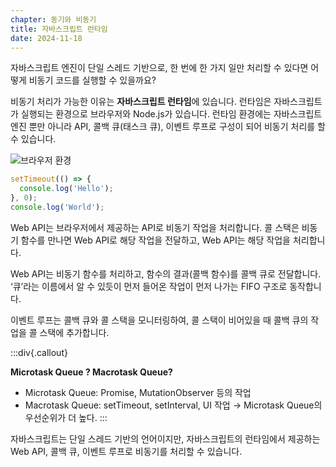 ```yaml
---
chapter: 동기와 비동기
title: 자바스크립트 런타임
date: 2024-11-18
---
```


자바스크립트 엔진이 단일 스레드 기반으로, 한 번에 한 가지 일만 처리할 수 있다면 어떻게 비동기 코드를 실행할 수 있을까요?

비동기 처리가 가능한 이유는 **자바스크립트 런타임**에 있습니다. 런타임은 자바스크립트가 실행되는 환경으로 브라우저와 Node.js가 있습니다. 런타임 환경에는 자바스크립트 엔진 뿐만 아니라 API, 콜백 큐(태스크 큐), 이벤트 루프로 구성이 되어 비동기 처리를 할 수 있습니다.

![브라우저 환경](/images/async-javascript/chapter01/Frame_92.png)

```jsx
setTimeout(() => {
  console.log('Hello');
}, 0);
console.log('World');
```

Web API는 브라우저에서 제공하는 API로 비동기 작업을 처리합니다. 콜 스택은 비동기 함수를 만나면 Web API로 해당 작업을 전달하고, Web API는 해당 작업을 처리합니다.

Web API는 비동기 함수를 처리하고, 함수의 결과(콜백 함수)를 콜백 큐로 전달합니다. ‘큐’라는 이름에서 알 수 있듯이 먼저 들어온 작업이 먼저 나가는 FIFO 구조로 동작합니다.

이벤트 루프는 콜백 큐와 콜 스택을 모니터링하여, 콜 스택이 비어있을 때 콜백 큐의 작업을 콜 스택에 추가합니다.

:::div{.callout}

**Microtask Queue ? Macrotask Queue?**

- Microtask Queue: Promise, MutationObserver 등의 작업
- Macrotask Queue: setTimeout, setInterval, UI 작업
  → Microtask Queue의 우선순위가 더 높다.
  :::

자바스크립트는 단일 스레드 기반의 언어이지만, 자바스크립트의 런타임에서 제공하는 Web API, 콜백 큐, 이벤트 루프로 비동기를 처리할 수 있습니다.
